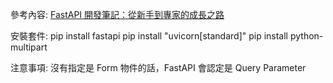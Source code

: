 參考內容: [FastAPI 開發筆記：從新手到專家的成長之路](https://ithelp.ithome.com.tw/articles/10318219)

安裝套件:
pip install fastapi
pip install "uvicorn[standard]"
pip install python-multipart


注意事項:
沒有指定是 Form 物件的話，FastAPI 會認定是 Query Parameter
